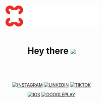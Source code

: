 <div id="header" align="center">
  <img src="https://raw.githubusercontent.com/livetechgames/.github/main/assets/logo.svg" width="300"/>
</div>
<br/>

<h1 align="center">
  Hey there
  <img src="https://media.giphy.com/media/hvRJCLFzcasrR4ia7z/giphy.gif" width="30px"/>
  
</h1>

<br/><br/><br/>

<div id="social-badges" align="center">
  
  [![INSTAGRAM](https://img.shields.io/badge/Instagram-E4405F?style=for-the-badge&logo=instagram&logoColor=white)](https://www.instagram.com/livetechgames/)
  [![LINKEDIN](https://img.shields.io/badge/LinkedIn-0077B5?style=for-the-badge&logo=linkedin&logoColor=white)](https://www.linkedin.com/company/livetechgames/)
  [![TIKTOK](https://img.shields.io/badge/TikTok-000000?style=for-the-badge&logo=tiktok&logoColor=white)](https://www.tiktok.com/@livetechgames)
  
  [![IOS](https://img.shields.io/badge/App_Store-0D96F6?style=for-the-badge&logo=app-store&logoColor=white)](https://playpogl.com/download/)
  [![GOOGLEPLAY](https://img.shields.io/badge/Google_Play-414141?style=for-the-badge&logo=google-play&logoColor=white)](https://playpogl.com/download/)
  
</div>
